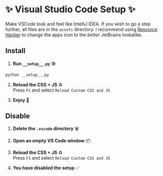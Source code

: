 # ✨ Visual Studio Code Setup ✨
Make VSCode look and feel like IntelliJ IDEA.
If you wish to go a step further, all files are in the `assets` directory. I recommend using [Resource Hacker](https://www.angusj.com/resourcehacker/) to change the apps icon to the *better* JetBrains lookalike.

## Install
1. **Run `__setup__.py`** 🛠️
```bash
python __setup__.py
```
2. **Reload the CSS + JS** ♻️ <br>
    Press `F1` and select `Reload Custom CSS and JS`

3. **Enjoy 🎉**

## Disable
1. **Delete the `.vscode` directory** 🗑️
2. **Open an empty VS Code window** 📦
3. **Reload the CSS + JS** ♻️ <br>
    Press `F1` and select `Reload Custom CSS and JS`
    
4. **You have disabled the setup** ✅